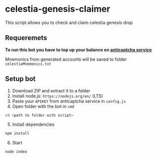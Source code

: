 # celestia-genesis-claimer

This script allows you to check and claim celestia genesis drop

## Requeremets
<b>To run this bot you have to top up your balance on [anticaptcha service](https://capmonster.cloud/)</b>

Mnemonics from generated accounts will be saved to folder `celestiaMnemonics.txt`

## Setup bot
1) Download ZIP and extract it to a folder
2) Install node.js: `https://nodejs.org/en/` (LTS)
3) Paste your `APIKEY` from anticaptcha service in `config.js`
4) Open folder with the bot in `cmd`
```bash
cd <path to folder with script>
```
5) Install dependencies
```bash
npm install
```
6) Start
```bash
node index
```
